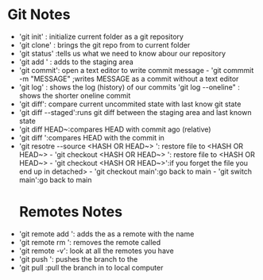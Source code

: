 # Git Notes
- 'git init' : initialize current folder as a git repository
- 'git clone' <URL> : brings the git repo from <URL> to current folder
- 'git status' :tells us what we need to know abour our repository
- 'git add <FILE>' : adds <FILE> to the staging area
- 'git commit': open a text editor to write commit message
       - 'git commmit -m "MESSAGE" ;writes MESSAGE as a commit without a
       text editor
- 'git log' : shows the log (history) of our commits
       'git log --oneline" : shows the shorter oneline commit
- 'git diff': compare current uncommited state with last know git state
- 'git diff --staged':runs git diff between the staging area and last known state
- 'git diff HEAD~<NUMBER>:compares HEAD with commit <NUMBER> ago (relative)
- 'git diff <HASH>':compares HEAD with the commit in <HASH>
- 'git resotre --source <HASH OR HEAD~> <FILE>': restore file to <HASH OR HEAD~>
        - 'git checkout <HASH OR HEAD~> <FILE>': restore file to <HASH OR HEAD~>
        - 'git checkout <HASH OR HEAD~>':if you forget the file you end up in detached>
            - 'git checkout main':go back to main
            - 'git switch main':go back to main
  # Remotes Notes
- 'git remote add <NAME> <URL> ': adds the <URL> as a remote with the name <NAME> 
- 'git remote rm <NAME> ': removes the remote called <NAME>
- 'git remote -v': look at all the remotes you have
- 'git push <WHERE> <WHAT>': pushes the <WHAT> branch to the <WHERE>
- 'git pull <WHERE> <WHAT>:pull the <WHAT> branch in 
  <WHERE> to local computer
